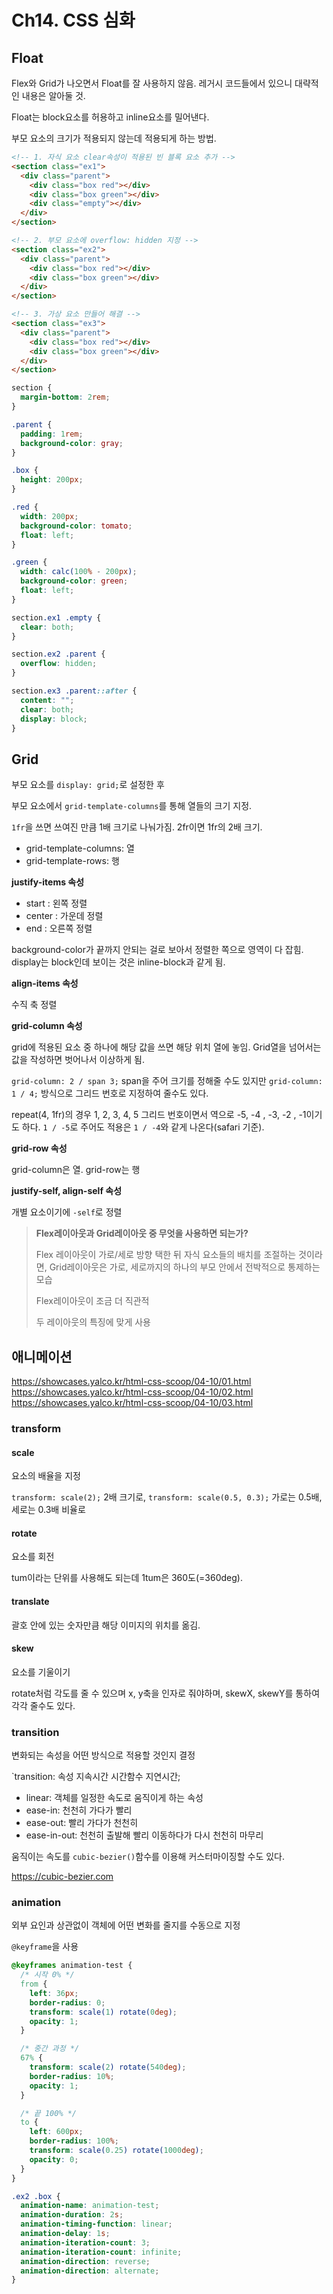 # Ch14. CSS 심화

## Float

Flex와 Grid가 나오면서 Float를 잘 사용하지 않음. 레거시 코드들에서 있으니 대략적인 내용은 알아둘 것.

Float는 block요소를 허용하고 inline요소를 밀어낸다.

부모 요소의 크기가 적용되지 않는데 적용되게 하는 방법.

```html
<!-- 1. 자식 요소 clear속성이 적용된 빈 블록 요소 추가 -->
<section class="ex1">
  <div class="parent">
    <div class="box red"></div>
    <div class="box green"></div>
    <div class="empty"></div>
  </div>
</section>

<!-- 2. 부모 요소에 overflow: hidden 지정 -->
<section class="ex2">
  <div class="parent">
    <div class="box red"></div>
    <div class="box green"></div>
  </div>
</section>

<!-- 3. 가상 요소 만들어 해결 -->
<section class="ex3">
  <div class="parent">
    <div class="box red"></div>
    <div class="box green"></div>
  </div>
</section>
```

```css
section {
  margin-bottom: 2rem;
}

.parent {
  padding: 1rem;
  background-color: gray;
}

.box {
  height: 200px;
}

.red {
  width: 200px;
  background-color: tomato;
  float: left;
}

.green {
  width: calc(100% - 200px);
  background-color: green;
  float: left;
}

section.ex1 .empty {
  clear: both;
}

section.ex2 .parent {
  overflow: hidden;
}

section.ex3 .parent::after {
  content: "";
  clear: both;
  display: block;
}
```

## Grid

부모 요소를 `display: grid;`로 설정한 후

부모 요소에서 `grid-template-columns`를 통해 열들의 크기 지정.

`1fr`을 쓰면 쓰여진 만큼 1배 크기로 나눠가짐. 2fr이면 1fr의 2배 크기.

- grid-template-columns: 열
- grid-template-rows: 행

**justify-items 속성**

- start : 왼쪽 정렬
- center : 가운데 정렬
- end : 오른쪽 정렬

background-color가 끝까지 안되는 걸로 보아서 정렬한 쪽으로 영역이 다 잡힘. display는 block인데 보이는 것은 inline-block과 같게 됨.

**align-items 속성**

수직 축 정렬

**grid-column 속성**

grid에 적용된 요소 중 하나에 해당 값을 쓰면 해당 위치 열에 놓임. Grid열을 넘어서는 값을 작성하면 벗어나서 이상하게 됨.

`grid-column: 2 / span 3;` span을 주어 크기를 정해줄 수도 있지만 `grid-column: 1 / 4;` 방식으로 그리드 번호로 지정하여 줄수도 있다.

repeat(4, 1fr)의 경우 1, 2, 3, 4, 5 그리드 번호이면서 역으로 -5, -4 , -3, -2 , -1이기도 하다. `1 / -5`로 주어도 적용은 `1 / -4`와 같게 나온다(safari 기준).

**grid-row 속성**

grid-column은 열. grid-row는 행

**justify-self, align-self 속성**

개별 요소이기에 `-self`로 정렬

> **Flex레이아웃과 Grid레이아웃 중 무엇을 사용하면 되는가?**
>
> Flex 레이아웃이 가로/세로 방향 택한 뒤 자식 요소들의 배치를 조절하는 것이라면, Grid레이아웃은 가로, 세로까지의 하나의 부모 안에서 전박적으로 통제하는 모습
>
> Flex레이아웃이 조금 더 직관적
>
> 두 레이아웃의 특징에 맞게 사용

## 애니메이션

https://showcases.yalco.kr/html-css-scoop/04-10/01.html
https://showcases.yalco.kr/html-css-scoop/04-10/02.html
https://showcases.yalco.kr/html-css-scoop/04-10/03.html

### transform

#### scale

요소의 배율을 지정

`transform: scale(2);` 2배 크기로, `transform: scale(0.5, 0.3);` 가로는 0.5배, 세로는 0.3배 비율로

#### rotate

요소를 회전

tum이라는 단위를 사용해도 되는데 1tum은 360도(=360deg).

#### translate

괄호 안에 있는 숫자만큼 해당 이미지의 위치를 옮김.

#### skew

요소를 기울이기

rotate처럼 각도를 줄 수 있으며 x, y축을 인자로 줘야하며, skewX, skewY를 통하여 각각 줄수도 있다.

### transition

변화되는 속성을 어떤 방식으로 적용할 것인지 결정

`transition: 속성 지속시간 시간함수 지연시간;

- linear: 객체를 일정한 속도로 움직이게 하는 속성
- ease-in: 천천히 가다가 빨리
- ease-out: 빨리 가다가 천천히
- ease-in-out: 천천히 출발해 빨리 이동하다가 다시 천천히 마무리

움직이는 속도를 `cubic-bezier()`함수를 이용해 커스터마이징할 수도 있다.

https://cubic-bezier.com

### animation

외부 요인과 상관없이 객체에 어떤 변화를 줄지를 수동으로 지정

`@keyframe`을 사용

```css
@keyframes animation-test {
  /* 시작 0% */
  from {
    left: 36px;
    border-radius: 0;
    transform: scale(1) rotate(0deg);
    opacity: 1;
  }

  /* 중간 과정 */
  67% {
    transform: scale(2) rotate(540deg);
    border-radius: 10%;
    opacity: 1;
  }

  /* 끝 100% */
  to {
    left: 600px;
    border-radius: 100%;
    transform: scale(0.25) rotate(1000deg);
    opacity: 0;
  }
}

.ex2 .box {
  animation-name: animation-test;
  animation-duration: 2s;
  animation-timing-function: linear;
  animation-delay: 1s;
  animation-iteration-count: 3;
  animation-iteration-count: infinite;
  animation-direction: reverse;
  animation-direction: alternate;
}
```
